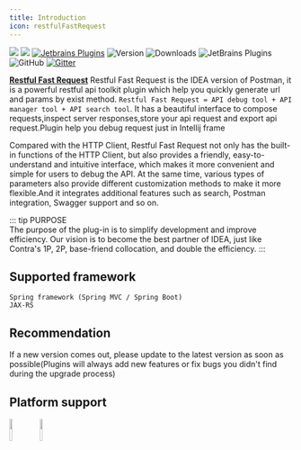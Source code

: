 ```yaml
---
title: Introduction
icon: restfulFastRequest
---
```


[![](https://badgen.net/badge/Github/fast-request/21D789?icon=github)](https://github.com/dromara/fast-request)
[![](https://img.shields.io/static/v1?label=Gitee&message=fast-request&color=FF318C&logo=gitee)](https://gitee.com/dromara/fast-request)
[![Jetbrains Plugins][plugin-img]][plugin] ![Version](https://img.shields.io/jetbrains/plugin/v/16988?logo=IntelliJ%20IDEA) ![Downloads](https://img.shields.io/jetbrains/plugin/d/16988?color=FE2857) ![JetBrains Plugins](https://img.shields.io/jetbrains/plugin/r/rating/16988) ![GitHub](https://img.shields.io/github/license/dromara/fast-request?color=087CFA) [![Gitter](https://badges.gitter.im/fastRequest/community.svg)](https://gitter.im/fastRequest/community?utm_source=badge&utm_medium=badge&utm_campaign=pr-badge)

[**Restful Fast Request**](https://plugins.jetbrains.com/plugin/16988-fast-request) Restful Fast Request is the IDEA version of Postman, it is a powerful restful api toolkit plugin which help you quickly generate url and params by exist method.
`Restful Fast Request = API debug tool + API manager tool + API search tool`. It has a beautiful interface to compose requests,inspect server
responses,store your api request and export api request.Plugin help you debug request just in Intellij frame

Compared with the HTTP Client, Restful Fast Request not only has the built-in functions of the HTTP Client, but also
provides a friendly, easy-to-understand and intuitive interface, which makes it more convenient and simple for users to
debug the API. At the same time, various types of parameters also provide different customization methods to make it
more flexible.And it integrates additional features such as search, Postman integration, Swagger support and so on.

::: tip PURPOSE  
The purpose of the plug-in is to simplify development and improve efficiency. Our vision is to become the best partner of IDEA, just like Contra's 1P, 2P, base-friend collocation, and double the efficiency.
:::

## Supported framework

```
Spring framework (Spring MVC / Spring Boot)
JAX-RS
```


## Recommendation

If a new version comes out, please update to the latest version as soon as possible(Plugins will always add new features
or fix bugs you didn't find during the upgrade process)


## Platform support

<a href="https://www.jetbrains.com"><img src="https://resources.jetbrains.com/storage/products/company/brand/logos/jb_beam.svg" width = "10%" /></a>
<a href="https://www.jetbrains.com/idea"><img src="https://resources.jetbrains.com/storage/products/company/brand/logos/IntelliJ_IDEA_icon.svg" width = "10%" /></a>



[plugin]: https://plugins.jetbrains.com/plugin/16988

[plugin-img]: https://img.shields.io/badge/plugin-FastRequest-x.svg?logo=IntelliJ%20IDEA